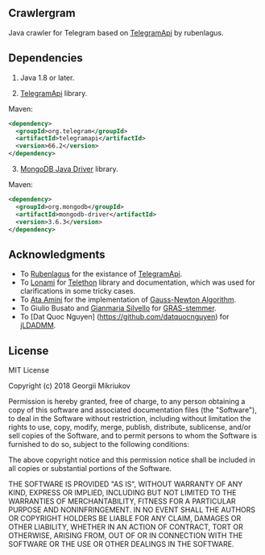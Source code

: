 ## Crawlergram

Java crawler for Telegram based on [TelegramApi](https://github.com/rubenlagus/TelegramApi) by rubenlagus.

## Dependencies

1. Java 1.8 or later.

2. [TelegramApi](https://github.com/rubenlagus/TelegramApi) library.

Maven:
  ```xml
  <dependency>
    <groupId>org.telegram</groupId>
    <artifactId>telegramapi</artifactId>
    <version>66.2</version>
  </dependency>
  ```

3. [MongoDB Java Driver](https://github.com/mongodb/mongo-java-driver) library.

Maven:
  ```xml
  <dependency>
    <groupId>org.mongodb</groupId>
    <artifactId>mongodb-driver</artifactId>
    <version>3.6.3</version>
  </dependency>
  ```

## Acknowledgments

  * To [Rubenlagus](https://github.com/rubenlagus) for the existance of [TelegramApi](https://github.com/rubenlagus/TelegramApi).
  * To [Lonami](https://github.com/Lonami) for [Telethon](https://github.com/LonamiWebs/Telethon) library and documentation, which was used for clarifications in some tricky cases.
  * To [Ata Amini](https://www.codeproject.com/Members/Ata-Amini) for the implementation of [Gauss-Newton Algorithm](https://www.codeproject.com/Articles/1175992/Implementation-of-Gauss-Newton-Algorithm-in-Java).
  * To Giulio Busato and [Gianmaria Silvello](https://github.com/giansilv) for [GRAS-stemmer](https://github.com/giansilv/statisticalStemmers/tree/master/GRAS-master).
  * To [Dat Quoc Nguyen] (https://github.com/datquocnguyen) for [jLDADMM](https://github.com/datquocnguyen/jLDADMM).

## License

MIT License

Copyright (c) 2018 Georgii Mikriukov

Permission is hereby granted, free of charge, to any person obtaining a copy
of this software and associated documentation files (the "Software"), to deal
in the Software without restriction, including without limitation the rights
to use, copy, modify, merge, publish, distribute, sublicense, and/or sell
copies of the Software, and to permit persons to whom the Software is
furnished to do so, subject to the following conditions:

The above copyright notice and this permission notice shall be included in all
copies or substantial portions of the Software.

THE SOFTWARE IS PROVIDED "AS IS", WITHOUT WARRANTY OF ANY KIND, EXPRESS OR
IMPLIED, INCLUDING BUT NOT LIMITED TO THE WARRANTIES OF MERCHANTABILITY,
FITNESS FOR A PARTICULAR PURPOSE AND NONINFRINGEMENT. IN NO EVENT SHALL THE
AUTHORS OR COPYRIGHT HOLDERS BE LIABLE FOR ANY CLAIM, DAMAGES OR OTHER
LIABILITY, WHETHER IN AN ACTION OF CONTRACT, TORT OR OTHERWISE, ARISING FROM,
OUT OF OR IN CONNECTION WITH THE SOFTWARE OR THE USE OR OTHER DEALINGS IN THE
SOFTWARE.
